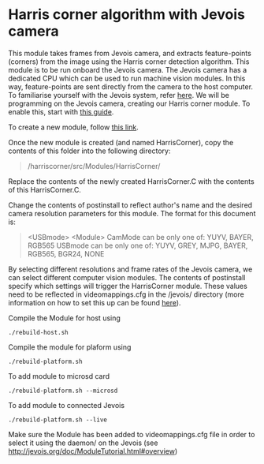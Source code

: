 # Harris corner algorithm with Jevois camera
This module takes frames from Jevois camera, and extracts feature-points (corners) from the image using the Harris corner detection algorithm. This module is to be run onboard the Jevois camera. The Jevois camera has a dedicated CPU which can be used to run machine vision modules. In this way, feature-points are sent directly from the camera to the host computer. To familiarise yourself with the Jevois system, refer [here](http://jevois.org/doc/UserStartLinux.html). We will be programming on the Jevois camera, creating our Harris corner module. To enable this, start with [this guide](http://jevois.org/doc/Programmer.html).

To create a new module, follow [this link](http://jevois.org/doc/ProgrammerSDK.html).

Once the new module is created (and named HarrisCorner), copy the contents of this folder into the following directory:
> /harriscorner/src/Modules/HarrisCorner/

Replace the contents of the newly created HarrisCorner.C with the contents of this HarrisCorner.C.

Change the contents of postinstall to reflect author's name and the desired camera resolution parameters for this module. The format for this document is:

> \<USBmode> <USBwidth> <USBheight> <USBfps> <CAMmode> <CAMwidth> <CAMheight> <CAMfps> <Vendor> <Module\>
> CamMode can be only one of: YUYV, BAYER, RGB565
> USBmode can be only one of: YUYV, GREY, MJPG, BAYER, RGB565, BGR24, NONE

By selecting different resolutions and frame rates of the Jevois camera, we can select different computer vision modules. The contents of postinstall specify which settings will trigger the HarrisCorner module. These values need to be reflected in videomappings.cfg in the /jevois/ directory (more information on how to set this up can be found [here](http://jevois.org/doc/VideoMapping.html)).

Compile the Module for host using 
```
./rebuild-host.sh
```

Compile the module for plaform using
```
./rebuild-platform.sh
```

To add module to microsd card
```
./rebuild-platform.sh --microsd
```
To add module to connected Jevois
```
./rebuild-platform.sh --live
```
Make sure the Module has been added to videomappings.cfg file in order to select it using the daemon/ on the Jevois (see http://jevois.org/doc/ModuleTutorial.html#overview)
